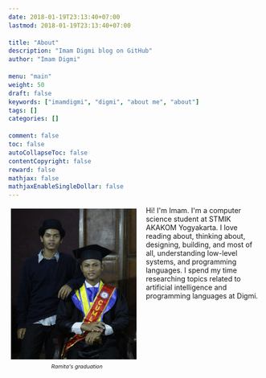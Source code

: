 ```yaml
---
date: 2018-01-19T23:13:40+07:00
lastmod: 2018-01-19T23:13:40+07:00

title: "About"
description: "Imam Digmi blog on GitHub"
author: "Imam Digmi"

menu: "main"
weight: 50
draft: false
keywords: ["imamdigmi", "digmi", "about me", "about"]
tags: []
categories: []

comment: false
toc: false
autoCollapseToc: false
contentCopyright: false
reward: false
mathjax: false
mathjaxEnableSingleDollar: false
---
```


<style>
    figure {
        float: left; 
        text-align: center;
        font-style: italic;
        font-size: 8pt;
        text-indent: 0;
        margin: 0.5em;
        padding-right: 0.1em;
    }
    img.scaled {
        margin: 0px 12px 5px 0px;
        height: 300px;
        width: 250px;
    }
</style>

<p><figure><img class="scaled" src="/images/about.jpg" alt="Ramita's graduation"><figcaption>Ramita's graduation</figcaption></figure>Hi! I'm Imam. I'm a computer science student at STMIK AKAKOM Yogyakarta. I love reading about, thinking about, designing, building, and most of all, understanding low-level systems, and programming languages. I spend my time researching topics related to artificial intelligence and programming languages at Digmi.<br style="clear:both"/></p>